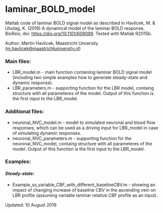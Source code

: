 # laminar_BOLD_model
Matlab code of laminar BOLD signal model as described in Havlicek, M. &amp; Uludag, K. (2019) A dynamical model of the laminar BOLD response, BioRxiv, doi: https://doi.org/10.1101/609099. Tested with Matlab R2015b.

Author: Martin Havlicek, Maastricht Unversity (m.havlicek@maastrichtuniversity.nl)

### Main files:
* LBR_model.m - main function containing laminar BOLD signal model (including two simple examples how to generate steady-state and dynamic              response).
* LBR_parameters.m - supporting function for the LBR model, containg structure with all parameteres of the model. Output of this function is the first input to the LBR_model.

### Additional files:
* neuronal_NVC_model.m - model to simulated neuronal and blood flow responses, which can be used as a driving input for LBR_model in case of simulating dynamic responses.
* neuronal_NVC_parameters.m - supporting function for the neuronal_NVC_model, containg structure with all parameteres of the model. Output of this function is the first input to the LBR_model.

### Examples:
#### *Steady-state:*
* Example_ss_variable_CBF_with_different_baselineCBV.m - showing an impact of changing increase of baseline CBV in the ascending vein on LBR profile (assuming variable laminar relative CBF profile as an input).

Updated: 10 August 2019 
